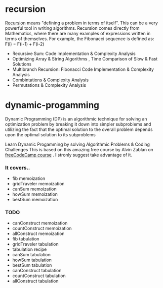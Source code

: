 # recursion
[Recursion](https://www.cs.utah.edu/~germain/PPS/Topics/recursion.html) means "defining a problem in terms of itself". This can be a very powerful tool in writing algorithms. Recursion comes directly from Mathematics, where there are many examples of expressions written in terms of themselves. For example, the Fibonacci sequence is defined as: F(i) = F(i-1) + F(i-2) 

- Recursive Sum: Code Implementation & Complexity Analysis
- Optimizing Array & String Algorithms , Time Comparison of Slow & Fast Solutions
- Multibranch Recursion: Fibonacci Code Implementation & Complexity Analysis
- Combintations & Complexity Analysis
- Permutations & Complexity Analysis

# dynamic-progamming
Dynamic Programming (DP) is an algorithmic technique for solving an optimization problem by breaking it down into simpler subproblems and utilizing the fact that the optimal solution to the overall problem depends upon the optimal solution to its subproblems

Learn Dynamic Progamming by solving Algorithmic Problems &amp; Coding Challenges
This is based on this amazing free course by Alvin Zablan on [freeCodeCamp course](https://www.youtube.com/watch?v=oBt53YbR9Kk) . I stronly suggest take advantage of it.

### It covers..

- fib memoization
- gridTraveler memoization
- canSum memoization
- howSum memoization
- bestSum memoization

### TODO

- canConstruct memoization
- countConstruct memoization
- allConstruct memoization
- fib tabulation
- gridTraveler tabulation
- tabulation recipe
- canSum tabulation
- howSum tabulation
- bestSum tabulation
- canConstruct tabulation
- countConstruct tabulation
- allConstruct tabulation
